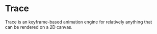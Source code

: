 Trace
=====
Trace is an keyframe-based animation engine for relatively anything that can be rendered on a 2D canvas.